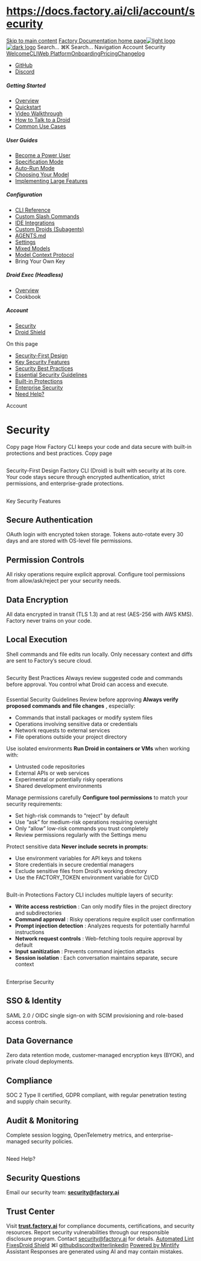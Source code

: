 # https://docs.factory.ai/cli/account/security

[Skip to main content](https://docs.factory.ai/cli/account/security#content-area)
[Factory Documentation home page![light logo](https://mintcdn.com/factory/znfImxXlrso1kEgo/logo/light.svg?fit=max&auto=format&n=znfImxXlrso1kEgo&q=85&s=d542d979e6c1a1ab8ddddac1a646a327)![dark logo](https://mintcdn.com/factory/znfImxXlrso1kEgo/logo/dark.svg?fit=max&auto=format&n=znfImxXlrso1kEgo&q=85&s=5c00942d328806f6cdcc3c0b95cda358)](https://docs.factory.ai/)
Search...
⌘K
Search...
Navigation
Account
Security
[Welcome](https://docs.factory.ai/welcome)[CLI](https://docs.factory.ai/cli/getting-started/overview)[Web Platform](https://docs.factory.ai/web/getting-started/overview)[Onboarding](https://docs.factory.ai/onboarding)[Pricing](https://docs.factory.ai/pricing)[Changelog](https://docs.factory.ai/changelog/1-8)
  * [GitHub](https://github.com/factory-ai/factory)
  * [Discord](https://discord.gg/EQ2DQM2F)


##### Getting Started
  * [Overview](https://docs.factory.ai/cli/getting-started/overview)
  * [Quickstart](https://docs.factory.ai/cli/getting-started/quickstart)
  * [Video Walkthrough](https://docs.factory.ai/cli/getting-started/video-walkthrough)
  * [How to Talk to a Droid](https://docs.factory.ai/cli/getting-started/how-to-talk-to-a-droid)
  * [Common Use Cases](https://docs.factory.ai/cli/getting-started/common-use-cases)


##### User Guides
  * [Become a Power User](https://docs.factory.ai/cli/user-guides/become-a-power-user)
  * [Specification Mode](https://docs.factory.ai/cli/user-guides/specification-mode)
  * [Auto-Run Mode](https://docs.factory.ai/cli/user-guides/auto-run)
  * [Choosing Your Model](https://docs.factory.ai/cli/user-guides/choosing-your-model)
  * [Implementing Large Features](https://docs.factory.ai/cli/user-guides/implementing-large-features)


##### Configuration
  * [CLI Reference](https://docs.factory.ai/cli/configuration/cli-reference)
  * [Custom Slash Commands](https://docs.factory.ai/cli/configuration/custom-slash-commands)
  * [IDE Integrations](https://docs.factory.ai/cli/configuration/ide-integrations)
  * [Custom Droids (Subagents)](https://docs.factory.ai/cli/configuration/custom-droids)
  * [AGENTS.md](https://docs.factory.ai/cli/configuration/agents-md)
  * [Settings](https://docs.factory.ai/cli/configuration/settings)
  * [Mixed Models](https://docs.factory.ai/cli/configuration/mixed-models)
  * [Model Context Protocol](https://docs.factory.ai/cli/configuration/mcp)
  * Bring Your Own Key


##### Droid Exec (Headless)
  * [Overview](https://docs.factory.ai/cli/droid-exec/overview)
  * Cookbook


##### Account
  * [Security](https://docs.factory.ai/cli/account/security)
  * [Droid Shield](https://docs.factory.ai/cli/account/droid-shield)


On this page
  * [Security-First Design](https://docs.factory.ai/cli/account/security#security-first-design)
  * [Key Security Features](https://docs.factory.ai/cli/account/security#key-security-features)
  * [Security Best Practices](https://docs.factory.ai/cli/account/security#security-best-practices)
  * [Essential Security Guidelines](https://docs.factory.ai/cli/account/security#essential-security-guidelines)
  * [Built-in Protections](https://docs.factory.ai/cli/account/security#built-in-protections)
  * [Enterprise Security](https://docs.factory.ai/cli/account/security#enterprise-security)
  * [Need Help?](https://docs.factory.ai/cli/account/security#need-help%3F)


Account
# Security
Copy page
How Factory CLI keeps your code and data secure with built-in protections and best practices.
Copy page
##
[​](https://docs.factory.ai/cli/account/security#security-first-design)
Security-First Design
Factory CLI (Droid) is built with security at its core. Your code stays secure through encrypted authentication, strict permissions, and enterprise-grade protections.
##
[​](https://docs.factory.ai/cli/account/security#key-security-features)
Key Security Features
## Secure Authentication
OAuth login with encrypted token storage. Tokens auto-rotate every 30 days and are stored with OS-level file permissions.
## Permission Controls
All risky operations require explicit approval. Configure tool permissions from allow/ask/reject per your security needs.
## Data Encryption
All data encrypted in transit (TLS 1.3) and at rest (AES-256 with AWS KMS). Factory never trains on your code.
## Local Execution
Shell commands and file edits run locally. Only necessary context and diffs are sent to Factory’s secure cloud.
##
[​](https://docs.factory.ai/cli/account/security#security-best-practices)
Security Best Practices
Always review suggested code and commands before approval. You control what Droid can access and execute.
###
[​](https://docs.factory.ai/cli/account/security#essential-security-guidelines)
Essential Security Guidelines
Review before approving
**Always verify proposed commands and file changes** , especially:
  * Commands that install packages or modify system files
  * Operations involving sensitive data or credentials
  * Network requests to external services
  * File operations outside your project directory


Use isolated environments
**Run Droid in containers or VMs** when working with:
  * Untrusted code repositories
  * External APIs or web services
  * Experimental or potentially risky operations
  * Shared development environments


Manage permissions carefully
**Configure tool permissions** to match your security requirements:
  * Set high-risk commands to “reject” by default
  * Use “ask” for medium-risk operations requiring oversight
  * Only “allow” low-risk commands you trust completely
  * Review permissions regularly with the Settings menu


Protect sensitive data
**Never include secrets in prompts:**
  * Use environment variables for API keys and tokens
  * Store credentials in secure credential managers
  * Exclude sensitive files from Droid’s working directory
  * Use the FACTORY_TOKEN environment variable for CI/CD


##
[​](https://docs.factory.ai/cli/account/security#built-in-protections)
Built-in Protections
Factory CLI includes multiple layers of security:
  * **Write access restriction** : Can only modify files in the project directory and subdirectories
  * **Command approval** : Risky operations require explicit user confirmation
  * **Prompt injection detection** : Analyzes requests for potentially harmful instructions
  * **Network request controls** : Web-fetching tools require approval by default
  * **Input sanitization** : Prevents command injection attacks
  * **Session isolation** : Each conversation maintains separate, secure context


##
[​](https://docs.factory.ai/cli/account/security#enterprise-security)
Enterprise Security
## SSO & Identity
SAML 2.0 / OIDC single sign-on with SCIM provisioning and role-based access controls.
## Data Governance
Zero data retention mode, customer-managed encryption keys (BYOK), and private cloud deployments.
## Compliance
SOC 2 Type II certified, GDPR compliant, with regular penetration testing and supply chain security.
## Audit & Monitoring
Complete session logging, OpenTelemetry metrics, and enterprise-managed security policies.
##
[​](https://docs.factory.ai/cli/account/security#need-help%3F)
Need Help?
## Security Questions
Email our security team: **security@factory.ai**
## Trust Center
Visit **[trust.factory.ai](https://trust.factory.ai)** for compliance documents, certifications, and security resources.
Report security vulnerabilities through our responsible disclosure program. Contact security@factory.ai for details.
[Automated Lint Fixes](https://docs.factory.ai/cli/droid-exec/cookbook/refactor-fix-lint)[Droid Shield](https://docs.factory.ai/cli/account/droid-shield)
⌘I
[github](https://github.com/factory-ai/factory)[discord](https://discord.gg/EQ2DQM2F)[twitter](https://twitter.com/factoryAI)[linkedin](https://www.linkedin.com/company/factory-hq/)
[Powered by Mintlify](https://mintlify.com?utm_campaign=poweredBy&utm_medium=referral&utm_source=factory)
Assistant
Responses are generated using AI and may contain mistakes.
